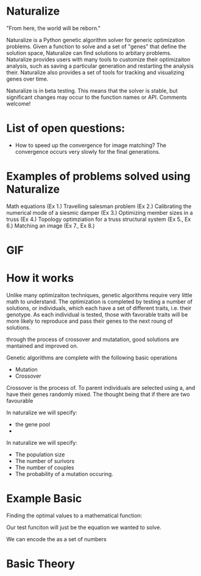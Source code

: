 # Naturalize
"From here, the world will be reborn."

Naturalize is a Python genetic algorithm solver for generic optimization problems. Given a function to solve and a set of "genes" that define the solution space, Naturalize can find solutions to arbitary problems. Naturalize provides users with many tools to customize their optimizaiton analysis, such as saving a particular generation and restarting the analysis their. Naturalize also provides a set of tools for tracking and visualizing genes over time.

Naturalize is in beta testing. This means that the solver is stable, but significant changes may occur to the function names or API. Comments welcome!

# List of open questions:
- How to speed up the convergence for image matching? The convergence occurs very slowly for the final generations.

# Examples of problems solved using Naturalize
Math equations (Ex 1.)
Travelling salesman problem (Ex 2.)
Calibrating the numerical mode of a siesmic damper (Ex 3.)
Optimizing member sizes in a truss (Ex 4.)
Topology optimziation for a truss structural system (Ex 5., Ex 6.)
Matching an image (Ex 7., Ex 8.)

# GIF

# How it works
Unlike many optimizaiton techniques, genetic algorithms require very little math to understand. The optimization is completed by testing a number of solutions, or individuals, which each have a set of different traits, i.e. their genotype. As each individual is tested, those with favorable traits will be more likely to reproduce and pass their genes to the next roung of solutions.

through the process of crossover and mutatation, good solutions are mantained and improved on.

Genetic algorithms are complete with the following basic operations

- Mutation
- Crossover

Crossover is the process of. To parent individuals are selected using a, and have their genes randomly mixed. The thought being that if there are two favourable 

In naturalize we will specify:
- the gene pool
- 



In naturalize we will specify:
- The population size
- The number of surivors
- The number of couples
- The probability of a mutation occuring.


# Example Basic
Finding the optimal values to a mathematical function:

Our test funciton will just be the equation we wanted to solve.

We can encode the as a set of numbers



# Basic Theory
